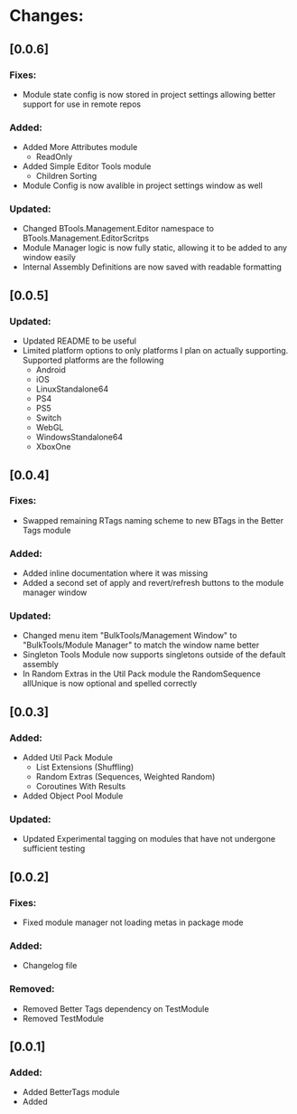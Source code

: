 # Changes:

## [0.0.6]

### Fixes:
- Module state config is now stored in project settings allowing better support for use in remote repos

### Added:
- Added More Attributes module
  - ReadOnly
- Added Simple Editor Tools module
  - Children Sorting
- Module Config is now avalible in project settings window as well

### Updated:
- Changed BTools.Management.Editor namespace to BTools.Management.EditorScritps
- Module Manager logic is now fully static, allowing it to be added to any window easily
- Internal Assembly Definitions are now saved with readable formatting



## [0.0.5]

### Updated:
- Updated README to be useful
- Limited platform options to only platforms I plan on actually supporting. Supported platforms are the following
  - Android
  - iOS
  - LinuxStandalone64
  - PS4
  - PS5
  - Switch
  - WebGL
  - WindowsStandalone64
  - XboxOne



## [0.0.4]

### Fixes:
- Swapped remaining RTags naming scheme to new BTags in the Better Tags module

### Added:
- Added inline documentation where it was missing
- Added a second set of apply and revert/refresh buttons to the module manager window

### Updated:
- Changed menu item "BulkTools/Management Window" to "BulkTools/Module Manager" to match the window name better
- Singleton Tools Module now supports singletons outside of the default assembly
- In Random Extras in the Util Pack module the RandomSequence allUnique is now optional and spelled correctly



## [0.0.3]

### Added:
- Added Util Pack Module
    - List Extensions (Shuffling)
    - Random Extras (Sequences, Weighted Random)
    - Coroutines With Results
- Added Object Pool Module

### Updated:
- Updated Experimental tagging on modules that have not undergone sufficient testing



## [0.0.2]

### Fixes:
- Fixed module manager not loading metas in package mode

### Added:
- Changelog file

### Removed:
- Removed Better Tags dependency on TestModule
- Removed TestModule



## [0.0.1]

### Added:
- Added BetterTags module
- Added